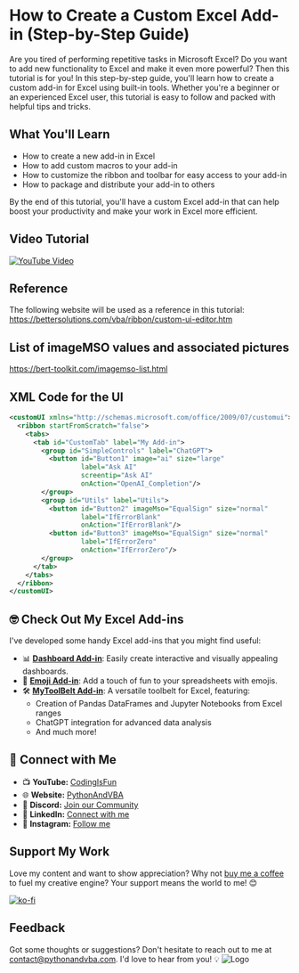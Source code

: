 # How to Create a Custom Excel Add-in (Step-by-Step Guide)
Are you tired of performing repetitive tasks in Microsoft Excel? Do you want to add new functionality to Excel and make it even more powerful? Then this tutorial is for you! In this step-by-step guide, you'll learn how to create a custom add-in for Excel using built-in tools. Whether you're a beginner or an experienced Excel user, this tutorial is easy to follow and packed with helpful tips and tricks.

## What You'll Learn

- How to create a new add-in in Excel
- How to add custom macros to your add-in
- How to customize the ribbon and toolbar for easy access to your add-in
- How to package and distribute your add-in to others

By the end of this tutorial, you'll have a custom Excel add-in that can help boost your productivity and make your work in Excel more efficient.


## Video Tutorial
[![YouTube Video](https://img.youtube.com/vi/avdVI14AxzM/0.jpg)](https://youtu.be/avdVI14AxzM)

## Reference
The following website will be used as a reference in this tutorial:<br/>
https://bettersolutions.com/vba/ribbon/custom-ui-editor.htm

## List of imageMSO values and associated pictures
https://bert-toolkit.com/imagemso-list.html

## XML Code for the UI
```xml
<customUI xmlns="http://schemas.microsoft.com/office/2009/07/customui"> 
  <ribbon startFromScratch="false"> 
    <tabs> 
      <tab id="CustomTab" label="My Add-in"> 
        <group id="SimpleControls" label="ChatGPT"> 
          <button id="Button1" image="ai" size="large" 
                  label="Ask AI" 
                  screentip="Ask AI" 
                  onAction="OpenAI_Completion"/> 
        </group>
        <group id="Utils" label="Utils"> 
          <button id="Button2" imageMso="EqualSign" size="normal" 
                  label="IfErrorBlank" 
                  onAction="IfErrorBlank"/> 
          <button id="Button3" imageMso="EqualSign" size="normal" 
                  label="IfErrorZero" 
                  onAction="IfErrorZero"/> 
        </group>  
      </tab> 
    </tabs> 
  </ribbon> 
</customUI> 
```



## 🤓 Check Out My Excel Add-ins
I've developed some handy Excel add-ins that you might find useful:

- 📊 **[Dashboard Add-in](https://pythonandvba.com/grafly)**: Easily create interactive and visually appealing dashboards.
- 🤪 **[Emoji Add-in](https://pythonandvba.com/emojify)**: Add a touch of fun to your spreadsheets with emojis.
- 🛠️ **[MyToolBelt Add-in](https://pythonandvba.com/mytoolbelt)**: A versatile toolbelt for Excel, featuring:
  - Creation of Pandas DataFrames and Jupyter Notebooks from Excel ranges
  - ChatGPT integration for advanced data analysis
  - And much more!


## 🤝 Connect with Me
- 📺 **YouTube:** [CodingIsFun](https://youtube.com/c/CodingIsFun)
- 🌐 **Website:** [PythonAndVBA](https://pythonandvba.com)
- 💬 **Discord:** [Join our Community](https://pythonandvba.com/discord)
- 💼 **LinkedIn:** [Connect with me](https://www.linkedin.com/in/sven-bosau/)
- 📸 **Instagram:** [Follow me](https://www.instagram.com/codingisfun_official/)

## Support My Work
Love my content and want to show appreciation? Why not [buy me a coffee](https://pythonandvba.com/coffee-donation) to fuel my creative engine? Your support means the world to me! 😊

[![ko-fi](https://ko-fi.com/img/githubbutton_sm.svg)](https://pythonandvba.com/coffee-donation)

## Feedback
Got some thoughts or suggestions? Don't hesitate to reach out to me at contact@pythonandvba.com. I'd love to hear from you! 💡
![Logo](https://www.pythonandvba.com/banner-img)
